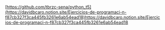 [https://github.com/tbrzc-sena/python_t5](https://davidbcaro.notion.site/Ejercicios-de-programaci-n-f87cb327f3ca445fb3261e6ab54ead18)https://davidbcaro.notion.site/Ejercicios-de-programaci-n-f87cb327f3ca445fb3261e6ab54ead18
